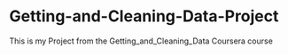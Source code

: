 Getting-and-Cleaning-Data-Project
=================================

This is my Project from the Getting_and_Cleaning_Data Coursera course
